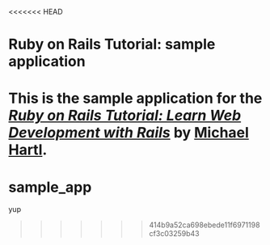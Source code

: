 <<<<<<< HEAD
# Ruby on Rails Tutorial: sample application

This is the sample application for the
[*Ruby on Rails Tutorial:
Learn Web Development with Rails*](http://www.railstutorial.org/)
by [Michael Hartl](http://www.michaelhartl.com/).
=======
# sample_app
yup
>>>>>>> 414b9a52ca698ebede11f6971198cf3c03259b43
